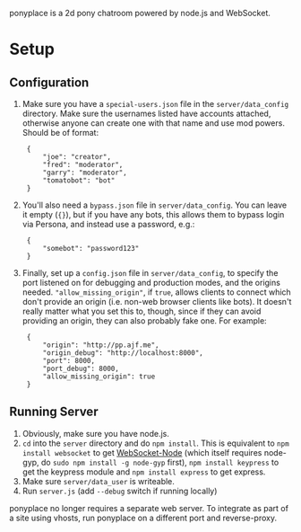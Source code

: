 ponyplace is a 2d pony chatroom powered by node.js and WebSocket.

Setup
=====

Configuration
-------------

1. Make sure you have a `special-users.json` file in the `server/data_config` directory. Make sure the usernames listed have accounts attached, otherwise anyone can create one with that name and use mod powers. Should be of format:

        {
            "joe": "creator",
            "fred": "moderator",
            "garry": "moderator",
            "tomatobot": "bot"
        }


2. You'll also need a `bypass.json` file in `server/data_config`. You can leave it empty (`{}`), but if you have any bots, this allows them to bypass login via Persona, and instead use a password, e.g.:

        {
            "somebot": "password123"
        }

3. Finally, set up a `config.json` file in `server/data_config`, to specify the port listened on for debugging and production modes, and the origins needed. `"allow_missing_origin"`, if `true`, allows clients to connect which don't provide an origin (i.e. non-web browser clients like bots). It doesn't really matter what you set this to, though, since if they can avoid providing an origin, they can also probably fake one. For example:

        {
            "origin": "http://pp.ajf.me",
            "origin_debug": "http://localhost:8000",
            "port": 8000,
            "port_debug": 8000,
            "allow_missing_origin": true
        }

Running Server
--------------

1. Obviously, make sure you have node.js.
2. `cd` into the `server` directory and do `npm install`. This is equivalent to `npm install websocket` to get [WebSocket-Node](https://github.com/Worlize/WebSocket-Node) (which itself requires node-gyp, do `sudo npm install -g node-gyp` first), `npm install keypress` to get the keypress module and `npm install express` to get express.
3. Make sure `server/data_user` is writeable.
4. Run `server.js` (add `--debug` switch if running locally)

ponyplace no longer requires a separate web server. To integrate as part of a site using vhosts, run ponyplace on a different port and reverse-proxy.
